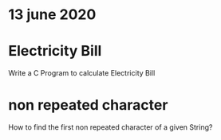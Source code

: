 # 13 june 2020

# Electricity Bill
   Write a C Program to calculate Electricity Bill
   
# non repeated character
   How to find the first non repeated character of a given String?
